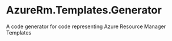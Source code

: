 # AzureRm.Templates.Generator
A code generator for code representing Azure Resource Manager Templates
